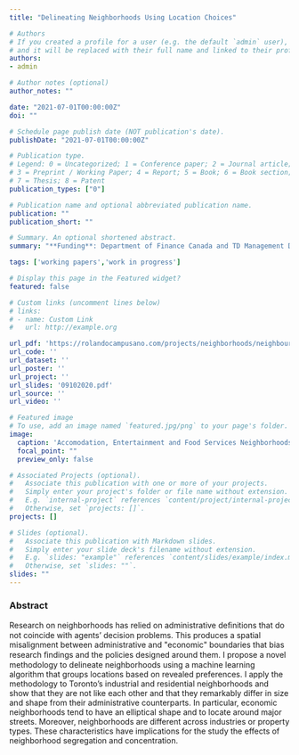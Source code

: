 ```yaml
---
title: "Delineating Neighborhoods Using Location Choices"

# Authors
# If you created a profile for a user (e.g. the default `admin` user), write the username (folder name) here 
# and it will be replaced with their full name and linked to their profile.
authors:
- admin

# Author notes (optional)
author_notes: ""

date: "2021-07-01T00:00:00Z"
doi: ""

# Schedule page publish date (NOT publication's date).
publishDate: "2021-07-01T00:00:00Z"

# Publication type.
# Legend: 0 = Uncategorized; 1 = Conference paper; 2 = Journal article;
# 3 = Preprint / Working Paper; 4 = Report; 5 = Book; 6 = Book section;
# 7 = Thesis; 8 = Patent
publication_types: ["0"]

# Publication name and optional abbreviated publication name.
publication: ""
publication_short: ""

# Summary. An optional shortened abstract.
summary: "**Funding**: Department of Finance Canada and TD Management Data and Analytics Lab Research Grant"

tags: ['working papers','work in progress']

# Display this page in the Featured widget?
featured: false

# Custom links (uncomment lines below)
# links:
# - name: Custom Link
#   url: http://example.org

url_pdf: 'https://rolandocampusano.com/projects/neighborhoods/neighbourhoods_v1.pdf'
url_code: ''
url_dataset: ''
url_poster: ''
url_project: ''
url_slides: '09102020.pdf'
url_source: ''
url_video: ''

# Featured image
# To use, add an image named `featured.jpg/png` to your page's folder. 
image:
  caption: 'Accomodation, Entertainment and Food Services Neighborhoods in Toronto'
  focal_point: ""
  preview_only: false

# Associated Projects (optional).
#   Associate this publication with one or more of your projects.
#   Simply enter your project's folder or file name without extension.
#   E.g. `internal-project` references `content/project/internal-project/index.md`.
#   Otherwise, set `projects: []`.
projects: []

# Slides (optional).
#   Associate this publication with Markdown slides.
#   Simply enter your slide deck's filename without extension.
#   E.g. `slides: "example"` references `content/slides/example/index.md`.
#   Otherwise, set `slides: ""`.
slides: ""
---
```


### Abstract
	
Research on neighborhoods has relied on administrative deﬁnitions that do not coincide with agents’ decision problems. This produces a spatial misalignment between administrative and "economic" boundaries that bias research ﬁndings and the policies designed around them. I propose a novel methodology to delineate neighborhoods using a machine learning algorithm that groups locations based on revealed preferences. I apply the methodology to Toronto’s industrial and residential neighborhoods and show that they are not like each other and that they remarkably differ in size and shape from their administrative counterparts. In particular, economic neighborhoods tend to have an elliptical shape and to locate around major streets. Moreover, neighborhoods are different across industries or property types. These characteristics have implications for the study the effects of neighborhood segregation and concentration.